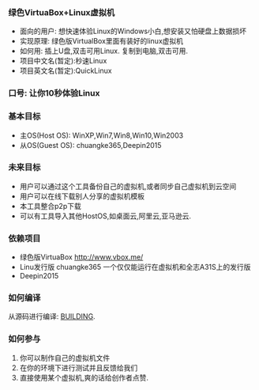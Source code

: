 ### 绿色VirtuaBox+Linux虚拟机 ###
* 面向的用户: 想快速体验Linux的Windows小白,想安装又怕硬盘上数据损坏
* 实现原理: 绿色版VirtualBox里面有装好的linux虚拟机
* 如何用: 插上U盘,双击可用Linux. 复制到电脑,双击可用.
* 项目中文名(暂定):秒速Linux
* 项目英文名(暂定):QuickLinux

### 口号: 让你10秒体验Linux ###

### 基本目标 ###
 * 主OS(Host OS): WinXP,Win7,Win8,Win10,Win2003
 * 从OS(Guest OS): chuangke365,Deepin2015
 
### 未来目标 ###
 * 用户可以通过这个工具备份自己的虚拟机,或者同步自己虚拟机到云空间
 * 用户可以在线下载别人分享的虚拟机模板
 * 本工具整合p2p下载
 * 可以有工具导入其他HostOS,如桌面云,阿里云,亚马逊云.

### 依赖项目 ###

 * 绿色版VirtuaBox  http://www.vbox.me/
 * Linu发行版 chuangke365  一个仅仅能运行在虚拟机和全志A31S上的发行版
 * Deepin2015
  
### 如何编译 ###

从源码进行编译: [BUILDING](BUILDING.md).

### 如何参与 ###
 1. 你可以制作自己的虚拟机文件
 2. 在你的环境下进行测试并且反馈给我们
 3. 直接使用某个虚拟机,爽的话给创作者点赞.
 
